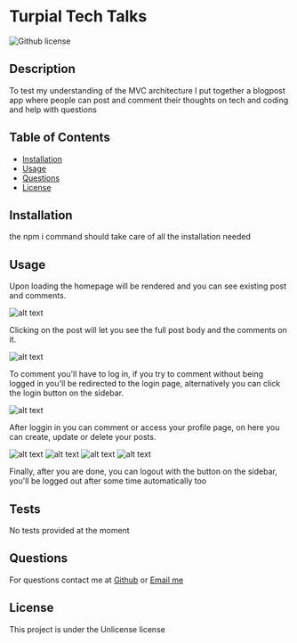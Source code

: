# Turpial Tech Talks

![Github license](https://img.shields.io/badge/license-Unlicense-blue.svg)

## Description

To test my understanding of the MVC architecture I put together a blogpost app where people can post and comment their thoughts on tech and coding and help with questions

## Table of Contents

- [Installation](#installation)
- [Usage](#usage)
- [Questions](#questions)
- [License](#license)

## Installation

the npm i command should take care of all the installation needed

## Usage

Upon loading the homepage will be rendered and you can see existing post and comments.

![alt text](./public/images/ss1.png)

Clicking on the post will let you see the full post body and the comments on it.

![alt text](./public/images/ss2.png)

To comment you'll have to log in, if you try to comment without being logged in you'll be redirected to the login page, alternatively you can click the login button on the sidebar.

![alt text](./public/images/ss3.png)

After loggin in you can comment or access your profile page, on here you can create, update or delete your posts. 

![alt text](./public/images/ss4.png) ![alt text](./public/images/ss5.png)
![alt text](./public/images/ss6.png) ![alt text](./public/images/ss7.png)

Finally, after you are done, you can logout with the button on the sidebar, you'll be logged out after some time automatically too

## Tests

No tests provided at the moment

## Questions

For questions contact me at [Github](https://github.com/venecoderr) or [Email me](mailto:josefrm.55@gmail.com)

## License

This project is under the Unlicense license
